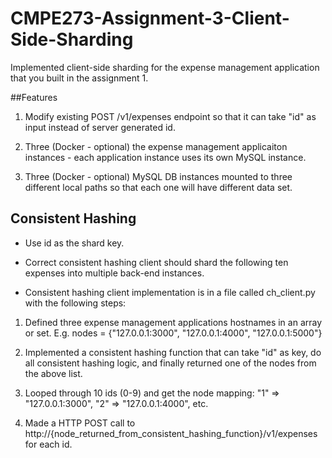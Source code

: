 # CMPE273-Assignment-3-Client-Side-Sharding

Implemented client-side sharding for the expense management application that you built in the assignment 1.

##Features

1. Modify existing POST /v1/expenses endpoint so that it can take "id" as input instead of server generated id.

2. Three (Docker - optional) the expense management applicaiton instances - each application instance uses its own MySQL instance.

3. Three (Docker - optional) MySQL DB instances mounted to three different local paths so that each one will have different data set.

## Consistent Hashing

* Use id as the shard key.
* Correct consistent hashing client should shard the following ten expenses into multiple back-end instances.

* Consistent hashing client implementation is in a file called ch_client.py with the following steps:

1. Defined three expense management applications hostnames in an array or set. E.g. nodes = {"127.0.0.1:3000", "127.0.0.1:4000", "127.0.0.1:5000"}

2. Implemented a consistent hashing function that can take "id" as key, do all consistent hashing logic, and finally returned one
of the nodes from the above list.

3. Looped through 10 ids (0-9) and get the node mapping: "1" => "127.0.0.1:3000", "2" => "127.0.0.1:4000", etc.

4. Made a HTTP POST call to http://{node_returned_from_consistent_hashing_function}/v1/expenses for each id.


